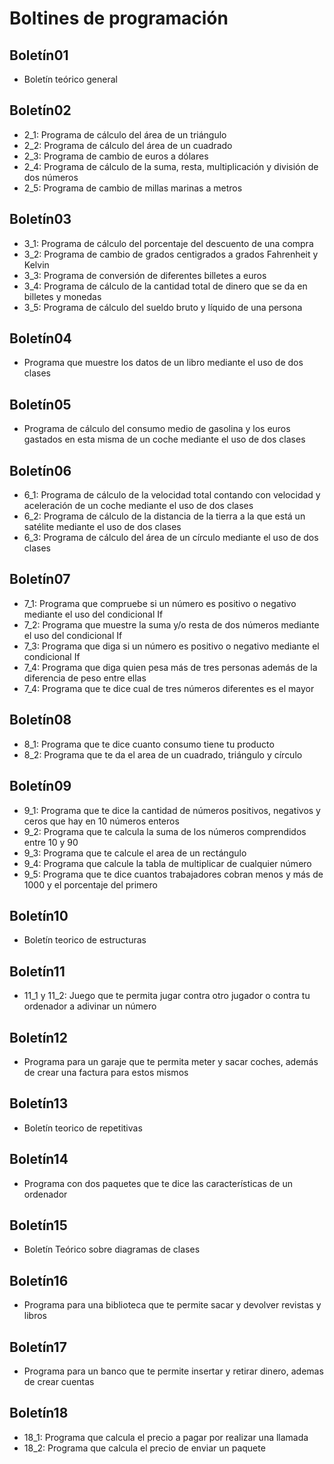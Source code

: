 # Boltines de programación

## Boletín01
- Boletín teórico general

## Boletín02
- 2_1: Programa de cálculo del área de un triángulo
- 2_2: Programa de cálculo del área de un cuadrado
- 2_3: Programa de cambio de euros a dólares
- 2_4: Programa de cálculo de la suma, resta, multiplicación y división de dos números
- 2_5: Programa de cambio de millas marinas a metros

## Boletín03
- 3_1: Programa de cálculo del porcentaje del descuento de una compra
- 3_2: Programa de cambio de grados centigrados a grados Fahrenheit y Kelvin
- 3_3: Programa de conversión de diferentes billetes a euros
- 3_4: Programa de cálculo de la cantidad total de dinero que se da en billetes y monedas
- 3_5: Programa de cálculo del sueldo bruto y líquido de una persona

## Boletín04 
- Programa que muestre los datos de un libro mediante el uso de dos clases

## Boletín05
- Programa de cálculo del consumo medio de gasolina y los euros gastados en esta misma de un coche mediante el uso de dos clases

## Boletín06
- 6_1: Programa de cálculo de la velocidad total contando con velocidad y aceleración de un coche mediante el uso de dos clases
- 6_2: Programa de cálculo de la distancia de la tierra a la que está un satélite mediante el uso de dos clases
- 6_3: Programa de cálculo del área de un círculo mediante el uso de dos clases

## Boletín07
- 7_1: Programa que compruebe si un número es positivo o negativo mediante el uso del condicional If
- 7_2: Programa que muestre la suma y/o resta de dos números mediante el uso del condicional If
- 7_3: Programa que diga si un número es positivo o negativo mediante el condicional If
- 7_4: Programa que diga quien pesa más de tres personas además de la diferencia de peso entre ellas
- 7_4: Programa que te dice cual de tres números diferentes es el mayor

## Boletín08 
- 8_1: Programa que te dice cuanto consumo tiene tu producto
- 8_2: Programa que te da el area de un cuadrado, triángulo y círculo

## Boletín09
- 9_1: Programa que te dice la cantidad de números positivos, negativos y ceros que hay en 10 números enteros
- 9_2: Programa que te calcula la suma de los números comprendidos entre 10 y 90
- 9_3: Programa que te calcule el area de un rectángulo
- 9_4: Programa que calcule la tabla de multiplicar de cualquier número
- 9_5: Programa que te dice cuantos trabajadores cobran menos y más de 1000 y el porcentaje del primero

## Boletín10
- Boletín teorico de estructuras

## Boletín11
- 11_1 y 11_2: Juego que te permita jugar contra otro jugador o contra tu ordenador a adivinar un número

## Boletín12
- Programa para un garaje que te permita meter y sacar coches, además de crear una factura para estos mismos

## Boletín13
- Boletín teorico de repetitivas

## Boletín14
- Programa con dos paquetes que te dice las características de un ordenador

## Boletín15
- Boletín Teórico sobre diagramas de clases

## Boletín16
- Programa para una biblioteca que te permite sacar y devolver revistas y libros

## Boletín17
- Programa para un banco que te permite insertar y retirar dinero, ademas de crear cuentas

## Boletín18
- 18_1: Programa que calcula el precio a pagar por realizar una llamada
- 18_2: Programa que calcula el precio de enviar un paquete
